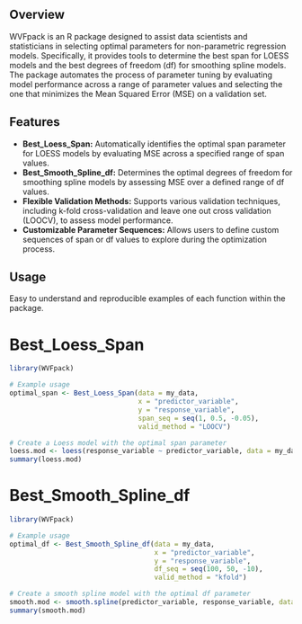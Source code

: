 ## Overview
WVFpack is an R package designed to assist data scientists and statisticians in selecting optimal parameters for non-parametric regression models. Specifically, it provides tools to determine the best span for LOESS models and the best degrees of freedom (df) for smoothing spline models. The package automates the process of parameter tuning by evaluating model performance across a range of parameter values and selecting the one that minimizes the Mean Squared Error (MSE) on a validation set.

## Features
- **Best_Loess_Span:**  Automatically identifies the optimal span parameter for LOESS models by evaluating MSE across a specified range of span values.
- **Best_Smooth_Spline_df:**  Determines the optimal degrees of freedom for smoothing spline models by assessing MSE over a defined range of df values.
- **Flexible Validation Methods:**  Supports various validation techniques, including k-fold cross-validation and leave one out cross validation (LOOCV), to assess model performance.
- **Customizable Parameter Sequences:**  Allows users to define custom sequences of span or df values to explore during the optimization process.

## Usage
Easy to understand and reproducible examples of each function within the package.

# Best_Loess_Span
```r
library(WVFpack)

# Example usage
optimal_span <- Best_Loess_Span(data = my_data,
                                x = "predictor_variable",
                                y = "response_variable",
                                span_seq = seq(1, 0.5, -0.05),
                                valid_method = "LOOCV")

# Create a Loess model with the optimal span parameter
loess.mod <- loess(response_variable ~ predictor_variable, data = my_data, span = optimal_span)
summary(loess.mod)
```

# Best_Smooth_Spline_df
```r
library(WVFpack)

# Example usage
optimal_df <- Best_Smooth_Spline_df(data = my_data,
                                    x = "predictor_variable",
                                    y = "response_variable",
                                    df_seq = seq(100, 50, -10),
                                    valid_method = "kfold")

# Create a smooth spline model with the optimal df parameter
smooth.mod <- smooth.spline(predictor_variable, response_variable, data = my_data, df = optimal_df)
summary(smooth.mod)
```
